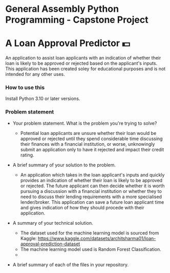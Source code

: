 # General Assembly Python Programming - Capstone Project
# A Loan Approval Predictor  💵
An application to assist loan applicants with an indication of whether their loan is likely to be approved or rejected based on the applicant's inputs.
This application has been created soley for educational purposes and is not intended for any other uses.

### How to use this
Install Python 3.10 or later versions.

### Problem statement
- Your problem statement. What is the problem you're trying to solve?
  - Potential loan applicants are unsure whether their loan would be approved or rejected until they spend considerable time discussing their finances with a financial institution, or worse, unknowingly submit an application only to have it rejected and impact their credit rating.

- A brief summary of your solution to the problem.
  - An application which takes in the loan applicant's inputs and quickly provides an indication of whether their loan is likely to be approved or rejected. The future applicant can then decide whether it is worth pursuing a discussion with a financial institution or whether they to need to discuss their lending requirements with a more specialised lender/broker. This application can save a future loan applicant time and gives indication of how they should procede with their application.
    
- A summary of your technical solution.
  - The dataset used for the machine learning model is sourced from Kaggle: https://www.kaggle.com/datasets/architsharma01/loan-approval-prediction-dataset
  - The machine learning model used is Random Forest Classification.
  - 

- A brief summary of each of the files in your repository.

  
